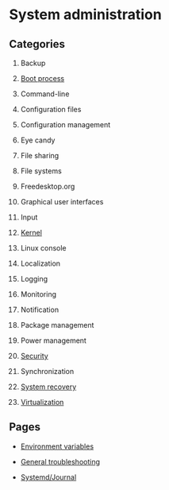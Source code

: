 # System administration

## Categories

1. Backup

1. [Boot process](boot-process)

1. Command-line

1. Configuration files

1. Configuration management

1. Eye candy

1. File sharing

1. File systems

1. Freedesktop.org

1. Graphical user interfaces

1. Input

1. [Kernel](kernel)

1. Linux console

1. Localization

1. Logging

1. Monitoring

1. Notification

1. Package management

1. Power management

1. [Security](security)

1. Synchronization

1. [System recovery](system-recovery)

1. [Virtualization](virtualization)

## Pages

- [Environment variables](environment-variables.md)

- [General troubleshooting](general-troubleshooting.md)

- [Systemd/Journal](systemd-journal.md)
